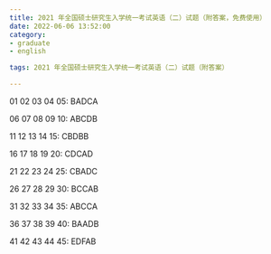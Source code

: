 ```yaml
---
title: 2021 年全国硕士研究生入学统一考试英语（二）试题（附答案，免费使用）
date: 2022-06-06 13:52:00
category:
- graduate
- english

tags: 2021 年全国硕士研究生入学统一考试英语（二）试题（附答案）

---
```


<script src="/assets/js/vendor/jquery-1.12.4.min.js"></script>
<script src="/assets/js/jquery/jquery.media.js"></script>

<div>
    <a id="media" style="width: 100%; " href="/images/graduate/eng/2021-2.pdf"></a>
</div>

<div class="mt-20">

01 02 03 04 05: BADCA

06 07 08 09 10: ABCDB

11 12 13 14 15: CBDBB

16 17 18 19 20: CDCAD

21 22 23 24 25: CBADC

26 27 28 29 30: BCCAB

31 32 33 34 35: ABCCA

36 37 38 39 40: BAADB

41 42 43 44 45: EDFAB
</div>

<script type="text/javascript">
    $("#media").media({width:'100%', height:'900px'});
    console.log('完成')
</script>